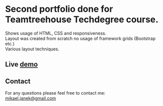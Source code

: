 # Second portfolio done for Teamtreehouse Techdegree course.

Shows  usage of HTML, CSS and responsiveness.<br />
Layout was created from scratch no usage of framework grids (Bootstrap etc.)<br />
Various layout techniques.

## Live [demo](http://mikaeljan.github.io/ResponsivePortfolio/)

## Contact
For any questions please feel free to contact me:<br />
<a href="mailto:mikael.janek@gmail.com">mikael.janek@gmail.com</a>